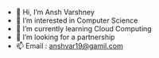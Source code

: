 - 👋 Hi, I’m Ansh Varshney 
- 👀 I’m interested in Computer Science 
- 🌱 I’m currently learning Cloud Computing 
- 💞️ I’m looking for a partnership 
- 📫 Email : anshvar19@gamil.com


<!---
AnshVar1/AnshVar1 is a ✨ special ✨ repository because its `README.md` (this file) appears on your GitHub profile.
You can click the Preview link to take a look at your changes.
--->
